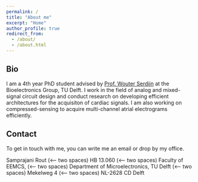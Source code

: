 ```yaml
---
permalink: /
title: "About me"
excerpt: "Home"
author_profile: true
redirect_from: 
  - /about/
  - /about.html
---
```


## Bio

I am a 4th year PhD student advised by [Prof. Wouter Serdijn](http://bioelectronics.tudelft.nl/~wout/) at the Bioelectronics Group, TU Delft. I work in the field of analog and mixed-signal circuit design and conduct research on developing efficient architectures for the acquisiton of cardiac signals. I am also working on compressed-sensing to acquire multi-channel atrial electrograms efficiently.  


## Contact

To get in touch with me, you can write me an email or drop by my office.

Samprajani Rout  (<-- two spaces)
HB 13.060  (<-- two spaces)
Faculty of EEMCS,  (<-- two spaces)
Department of Microelectronics, TU Delft  (<-- two spaces)
Mekelweg 4  (<-- two spaces)
NL-2628 CD Delft
<!---
Others
======
xxx
-->
